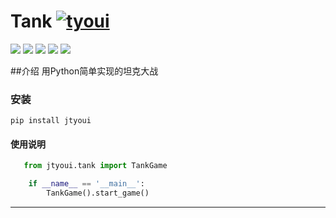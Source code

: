 # **Tank** [![tyoui](https://github.com/zhangwei0530/logo/blob/master/logo/photolog.png)][1]


[![](https://img.shields.io/badge/个人网站-jtyoui-yellow.com.svg)][1]
[![](https://img.shields.io/badge/Python-3.6-green.svg)]()
[![](https://img.shields.io/badge/BlogWeb-Tyoui-bule.svg)][1]
[![](https://img.shields.io/badge/Email-jtyoui@qq.com-red.svg)]()
[![](https://img.shields.io/badge/项目-jtyoui.tank-black.svg)]()

##介绍
用Python简单实现的坦克大战

### 安装
    pip install jtyoui


#### 使用说明   

```python
   from jtyoui.tank import TankGame

    if __name__ == '__main__':
        TankGame().start_game()
```

***

[1]: https://www.jtyoui.com



